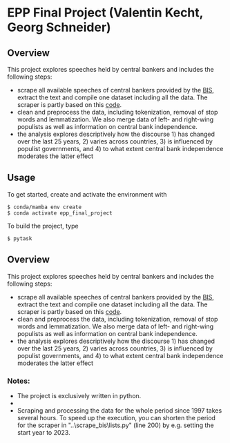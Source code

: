 # EPP Final Project (Valentin Kecht, Georg Schneider) 

## Overview

This project explores speeches held by central bankers and includes the following steps: 

- scrape all available speeches of central bankers provided by the [BIS](https://www.bis.org/cbspeeches/), extract the text and compile one dataset including all the data. The scraper is partly based on this [code](https://github.com/HanssonMagnus/scrape_bis). 
- clean and preprocess the data, including tokenization, removal of stop words and lemmatization. We also merge data of left- and right-wing populists as well as information on central bank independence. 
- the analysis explores descriptively how the discourse 1) has changed over the last 25 years, 2) varies across countries, 3) is influenced by populist governments, and 4) to what extent central bank independence moderates the latter effect


## Usage

To get started, create and activate the environment with

```console
$ conda/mamba env create
$ conda activate epp_final_project
```

To build the project, type

```console
$ pytask
```

## Overview

This project explores speeches held by central bankers and includes the following steps: 

- scrape all available speeches of central bankers provided by the [BIS](https://www.bis.org/cbspeeches/), extract the text and compile one dataset including all the data. The scraper is partly based on this [code](https://github.com/HanssonMagnus/scrape_bis). 
- clean and preprocess the data, including tokenization, removal of stop words and lemmatization. We also merge data of left- and right-wing populists as well as information on central bank independence. 
- the analysis explores descriptively how the discourse 1) has changed over the last 25 years, 2) varies across countries, 3) is influenced by populist governments, and 4) to what extent central bank independence moderates the latter effect

### Notes: 

- The project is exclusively written in python. 
- 
- Scraping and processing the data for the whole period since 1997 takes several hours. To speed up the execution, you can shorten the period for the scraper in "..\scrape_bis\lists.py" (line 200) by e.g. setting the start year to 2023. 
